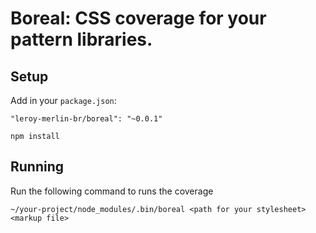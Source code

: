 Boreal: CSS coverage for your pattern libraries.
==============

## Setup

Add in your `package.json`:

    "leroy-merlin-br/boreal": "~0.0.1"

    npm install

## Running

Run the following command to runs the coverage

    ~/your-project/node_modules/.bin/boreal <path for your stylesheet> <markup file>

